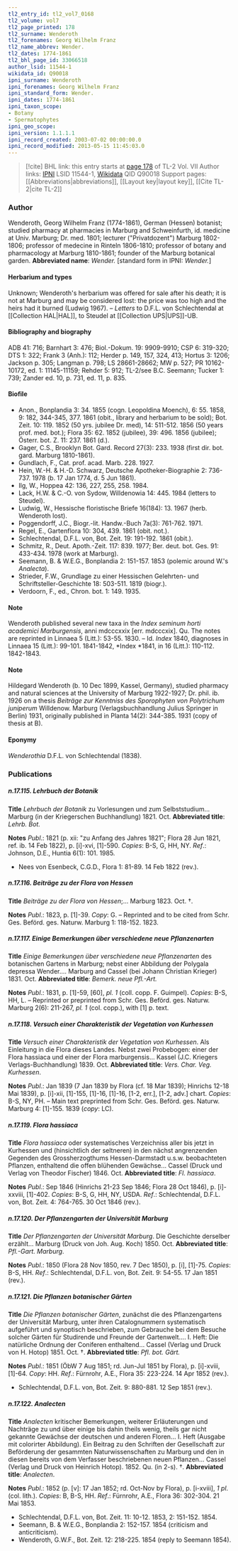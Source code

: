 ```yaml
---
tl2_entry_id: tl2_vol7_0168
tl2_volume: vol7
tl2_page_printed: 178
tl2_surname: Wenderoth
tl2_forenames: Georg Wilhelm Franz
tl2_name_abbrev: Wender.
tl2_dates: 1774-1861
tl2_bhl_page_id: 33066518
author_lsid: 11544-1
wikidata_id: Q90018
ipni_surname: Wenderoth
ipni_forenames: Georg Wilhelm Franz
ipni_standard_form: Wender.
ipni_dates: 1774-1861
ipni_taxon_scope: 
- Botany
- Spermatophytes
ipni_geo_scope: 
ipni_version: 1.1.1.1
ipni_record_created: 2003-07-02 00:00:00.0
ipni_record_modified: 2013-05-15 11:45:03.0
---
```


> [!cite] BHL link: this entry starts at [page 178](https://www.biodiversitylibrary.org/page/33066518) of TL-2 Vol. VII
> Author links: [IPNI](https://www.ipni.org/a/11544-1) LSID 11544-1, [Wikidata](https://www.wikidata.org/wiki/Q90018) QID Q90018
> Support pages: [[Abbreviations|abbreviations]], [[Layout key|layout key]], [[Cite TL-2|cite TL-2]]

### Author

Wenderoth, Georg Wilhelm Franz (1774-1861), German (Hessen) botanist; studied pharmacy at pharmacies in Marburg and Schweinfurth, id. medicine at Univ. Marburg; Dr. med. 1801; lecturer ("Privatdozent") Marburg 1802-1806; professor of medecine in Rinteln 1806-1810; professor of botany and pharmacology at Marburg 1810-1861; founder of the Marburg botanical garden. 
**Abbreviated name**: *Wender.* \[standard form in IPNI: *Wender.*\]

#### Herbarium and types

Unknown; Wenderoth's herbarium was offered for sale after his death; it is not at Marburg and may be considered lost: the price was too high and the heirs had it burned (Ludwig 1967). – *Letters* to D.F.L. von Schlechtendal at [[Collection HAL|HAL]], to Steudel at [[Collection UPS|UPS]]-UB.

#### Bibliography and biography

ADB 41: 716; Barnhart 3: 476; Biol.-Dokum. 19: 9909-9910; CSP 6: 319-320; DTS 1: 322; Frank 3 (Anh.): 112; Herder p. 149, 157, 324, 413; Hortus 3: 1206; Jackson p. 305; Langman p. 798; LS 28661-28662; MW p. 527; PR 10162-10172, ed. 1: 11145-11159; Rehder 5: 912; TL-2/see B.C. Seemann; Tucker 1: 739; Zander ed. 10, p. 731, ed. 11, p. 835.

#### Biofile

- Anon., Bonplandia 3: 34. 1855 (cogn. Leopoldina Moench), 6: 55. 1858, 9: 182, 344-345, 377. 1861 (obit., library and herbarium to be sold); Bot. Zeit. 10: 119. 1852 (50 yrs. jubilee Dr. med), 14: 511-512. 1856 (50 years prof. med. bot.); Flora 35: 62. 1852 (jubilee), 39: 496. 1856 (jubilee); Österr. bot. Z. 11: 237. 1861 (d.).
- Gager, C.S., Brooklyn Bot. Gard. Record 27(3): 233. 1938 (first dir. bot. gard. Marburg 1810-1861).
- Gundlach, F., Cat. prof. acad. Marb. 228. 1927.
- Hein, W.-H. & H.-D. Schwarz, Deutsche Apotheker-Biographie 2: 736-737. 1978 (b. 17 Jan 1774, d. 5 Jun 1861).
- Ilg, W., Hoppea 42: 136, 227, 255, 258. 1984.
- Lack, H.W. & C.-O. von Sydow, Willdenowia 14: 445. 1984 (letters to Steudel).
- Ludwig, W., Hessische floristische Briefe 16(184): 13. 1967 (herb. Wenderoth lost).
- Poggendorff, J.C., Biogr.-lit. Handw.-Buch 7a(3): 761-762. 1971.
- Regel, E., Gartenflora 10: 304, 439. 1861 (obit. not.).
- Schlechtendal, D.F.L. von, Bot. Zeit. 19: 191-192. 1861 (obit.).
- Schmitz, R., Deut. Apoth.-Zeit. 117: 839. 1977; Ber. deut. bot. Ges. 91: 433-434. 1978 (work at Marburg).
- Seemann, B. & W.E.G., Bonplandia 2: 151-157. 1853 (polemic around W.'s *Analecta*).
- Strieder, F.W., Grundlage zu einer Hessischen Gelehrten- und Schriftsteller-Geschichte 18: 503-511. 1819 (biogr.).
- Verdoorn, F., ed., Chron. bot. 1: 149. 1935.

#### Note

Wenderoth published several new taxa in the *Index seminum horti academici Marburgensis*, anni mdcccxxix \[err. mdcccxix\]. Qu. The notes are reprinted in Linnaea 5 (Litt.): 53-55. 1830. – Id. *Index* 1840, diagnoses in Linnaea 15 (Litt.): 99-101. 1841-1842, *Index *1841, in 16 (Litt.): 110-112. 1842-1843.

#### Note

Hildegard Wenderoth (b. 10 Dec 1899, Kassel, Germany), studied pharmacy and natural sciences at the University of Marburg 1922-1927; Dr. phil. ib. 1926 on a thesis *Beiträge zur Kenntniss des Sporophyten von Polytrichum juniperum* Willdenow. Marburg (Verlagsbuchhandlung Julius Springer in Berlin) 1931, originally published in Planta 14(2): 344-385. 1931 (copy of thesis at B).

#### Eponymy

*Wenderothia* D.F.L. von Schlechtendal (1838).

### Publications

##### n.17.115. Lehrbuch der Botanik

**Title**
*Lehrbuch der Botanik* zu Vorlesungen und zum Selbststudium... Marburg (in der Kriegerschen Buchhandlung) 1821. Oct.
**Abbreviated title**: *Lehrb. Bot.*

**Notes**
*Publ*.: 1821 (p. xii: "zu Anfang des Jahres 1821"; Flora 28 Jun 1821, ref. ib. 14 Feb 1822), p. \[i\]-xvi, \[1\]-590. *Copies*: B-S, G, HH, NY.
*Ref*.: Johnson, D.E., Huntia 6(1): 101. 1985.
- Nees von Esenbeck, C.G.D., Flora 1: 81-89. 14 Feb 1822 (rev.).

##### n.17.116. Beiträge zu der Flora von Hessen

**Title**
*Beiträge zu der Flora von Hessen*;... Marburg 1823. Oct. †.

**Notes**
*Publ*.: 1823, p. \[1\]-39. *Copy*: G. – Reprinted and to be cited from Schr. Ges. Beförd. ges. Naturw. Marburg 1: 118-152. 1823.

##### n.17.117. Einige Bemerkungen über verschiedene neue Pflanzenarten

**Title**
*Einige Bemerkungen über verschiedene neue Pflanzenarten* des botanischen Gartens in Marburg; nebst einer Abbildung der Polygala depressa Wender.... Marburg and Cassel (bei Johann Christian Krieger) 1831. Oct.
**Abbreviated title**: *Bemerk. neue Pfl.-Art.*

**Notes**
*Publ*.: 1831, p. \[1\]-59, \[60\], *pl. 1* (coll. copp. F. Guimpel). *Copies*: B-S, HH, L. – Reprinted or preprinted from Schr. Ges. Beförd. ges. Naturw. Marburg 2(6): 211-267, *pl. 1* (col. copp.), with \[1\] p. text.

##### n.17.118. Versuch einer Charakteristik der Vegetation von Kurhessen

**Title**
*Versuch einer Charakteristik der Vegetation von Kurhessen*. Als Einleitung in die Flora dieses Landes. Nebst zwei Probebogen: einer der Flora hassiaca und einer der Flora marburgensis... Kassel (J.C. Kriegers Verlags-Buchhandlung) 1839. Oct.
**Abbreviated title**: *Vers. Char. Veg. Kurhessen*.

**Notes**
*Publ*.: Jan 1839 (7 Jan 1839 by Flora (cf. 18 Mar 1839); Hinrichs 12-18 Mai 1839), p. \[i\]-xii, \[1\]-155, \[1\]-16, \[1\]-16, \[1-2, err.\], \[1-2, adv.\] chart. *Copies*: B-S, NY, PH. – Main text preprinted from Schr. Ges. Beförd. ges. Naturw. Marburg 4: \[1\]-155. 1839 (*copy*: LC).

##### n.17.119. Flora hassiaca

**Title**
*Flora hassiaca* oder systematisches Verzeichniss aller bis jetzt in Kurhessen und (hinsichtlich der seltneren) in den nächst angrenzenden Gegenden des Grossherzogthums Hessen-Darmstadt u.s.w. beobachteten Pflanzen, enthaltend die offen blühenden Gewächse... Cassel (Druck und Verlag von Theodor Fischer) 1846. Oct.
**Abbreviated title**: *Fl. hassiaca*.

**Notes**
*Publ*.: Sep 1846 (Hinrichs 21-23 Sep 1846; Flora 28 Oct 1846), p. \[i\]-xxviii, \[1\]-402.
*Copies*: B-S, G, HH, NY, USDA.
*Ref*.: Schlechtendal, D.F.L. von, Bot. Zeit. 4: 764-765. 30 Oct 1846 (rev.).

##### n.17.120. Der Pflanzengarten der Universität Marburg

**Title**
*Der Pflanzengarten der Universität Marburg*. Die Geschichte derselber erzählt... Marburg (Druck von Joh. Aug. Koch) 1850. Oct.
**Abbreviated title**: *Pfl.-Gart. Marburg*.

**Notes**
*Publ*.: 1850 (Flora 28 Nov 1850, rev. 7 Dec 1850), p. \[i\], \[1\]-75. *Copies*: B-S, HH.
*Ref*.: Schlechtendal, D.F.L. von, Bot. Zeit. 9: 54-55. 17 Jan 1851 (rev.).

##### n.17.121. Die Pflanzen botanischer Gärten

**Title**
*Die Pflanzen botanischer Gärten*, zunächst die des Pflanzengartens der Universität Marburg, unter ihren Catalognummern systematisch aufgeführt und synoptisch beschrieben, zum Gebrauche bei dem Besuche solcher Gärten für Studirende und Freunde der Gartenwelt.... I. Heft: Die natürliche Ordnung der Coniferen enthaltend... Cassel (Verlag und Druck von H. Hotop) 1851. Oct. †.
**Abbreviated title**: *Pfl. bot. Gärt.*

**Notes**
*Publ*.: 1851 (ÖbW 7 Aug 1851; rd. Jun-Jul 1851 by Flora), p. \[i\]-xviii, \[1\]-64. *Copy*: HH.
*Ref*.: Fürnrohr, A.E., Flora 35: 223-224. 14 Apr 1852 (rev.).
- Schlechtendal, D.F.L. von, Bot. Zeit. 9: 880-881. 12 Sep 1851 (rev.).

##### n.17.122. Analecten

**Title**
*Analecten* kritischer Bemerkungen, weiterer Erläuterungen und Nachträge zu und über einige bis dahin theils wenig, theils gar nicht gekannte Gewächse der deutschen und anderen Floren... I. Heft (Ausgabe mit colorirter Abbildung). Ein Beitrag zu den Schriften der Gesellschaft zur Beförderung der gesammten Naturwissenschaften zu Marburg und den in diesen bereits von dem Verfasser beschriebenen neuen Pflanzen... Cassel (Verlag und Druck von Heinrich Hotop). 1852. Qu. (in 2-s). †.
**Abbreviated title**: *Analecten*.

**Notes**
*Publ*.: 1852 (p. \[v\]: 17 Jan 1852; rd. Oct-Nov by Flora), p. \[i-xviii\], *1 pl*. (col. lith.).
*Copies*: B, B-S, HH.
*Ref*.: Fürnrohr, A.E., Flora 36: 302-304. 21 Mai 1853.
- Schlechtendal, D.F.L. von, Bot. Zeit. 11: 10-12. 1853, 2: 151-152. 1854.
- Seemann, B. & W.E.G., Bonplandia 2: 152-157. 1854 (criticism and anticriticism).
- Wenderoth, G.W.F., Bot. Zeit. 12: 218-225. 1854 (reply to Seemann 1854).

